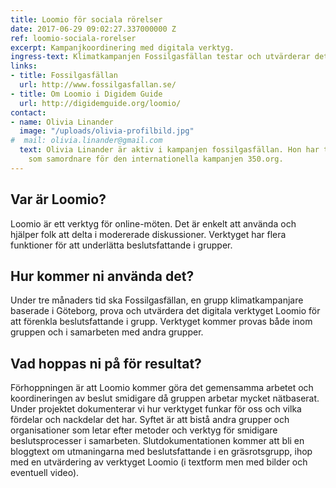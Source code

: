 ```yaml
---
title: Loomio för sociala rörelser
date: 2017-06-29 09:02:27.337000000 Z
ref: loomio-sociala-rorelser
excerpt: Kampanjkoordinering med digitala verktyg.
ingress-text: Klimatkampanjen Fossilgasfällan testar och utvärderar det digitala verktyget Loomio för att förenkla beslutsfattande.
links:
- title: Fossilgasfällan
  url: http://www.fossilgasfallan.se/
- title: Om Loomio i Digidem Guide
  url: http://digidemguide.org/loomio/
contact:
- name: Olivia Linander
  image: "/uploads/olivia-profilbild.jpg"
#  mail: olivia.linander@gmail.com
  text: Olivia Linander är aktiv i kampanjen fossilgasfällan. Hon har tidigare jobbat
    som samordnare för den internationella kampanjen 350.org.
---
```


## Var är Loomio?
Loomio är ett verktyg för online-möten. Det är enkelt att använda och hjälper folk att delta i modererade diskussioner. Verktyget har flera funktioner för att underlätta beslutsfattande i grupper.

## Hur kommer ni använda det?
Under tre månaders tid ska Fossilgasfällan, en grupp klimatkampanjare baserade i Göteborg, prova och utvärdera det digitala verktyget Loomio för att förenkla beslutsfattande i grupp. Verktyget kommer provas både inom gruppen och i samarbeten med andra grupper.

## Vad hoppas ni på för resultat?
Förhoppningen är att Loomio kommer göra det gemensamma arbetet och koordineringen av beslut smidigare då gruppen arbetar mycket nätbaserat. Under projektet dokumenterar vi hur verktyget funkar för oss och vilka fördelar och nackdelar det har. Syftet är att bistå andra grupper och organisationer som letar efter metoder och verktyg för smidigare beslutsprocesser i samarbeten.
Slutdokumentationen kommer att bli en bloggtext om utmaningarna med beslutsfattande i en gräsrotsgrupp, ihop med en utvärdering av verktyget Loomio (i textform men med bilder och eventuell video).
